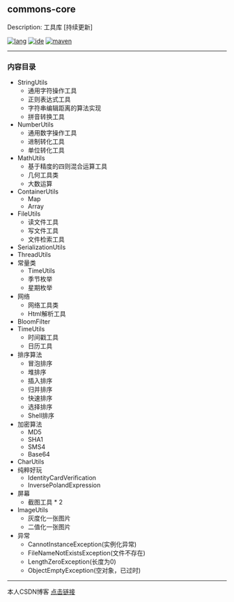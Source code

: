 ## commons-core
Description: 工具库 [持续更新]

[![lang](https://img.shields.io/badge/lang-java-brightgreen.svg)]()
[![ide](https://img.shields.io/badge/ide-IntelliJ%20IDEA-brightgreen.svg)]()
[![maven](https://img.shields.io/badge/maven-3.6.0-brightgreen.svg)]()

----------------------------------------------

### 内容目录

- StringUtils
  - 通用字符操作工具
  - 正则表达式工具
  - 字符串编辑距离的算法实现
  - 拼音转换工具
- NumberUtils
  - 通用数字操作工具
  - 进制转化工具
  - 单位转化工具
- MathUtils
  - 基于精度的四则混合运算工具
  - 几何工具类
  - 大数运算
- ContainerUtils
  - Map
  - Array
- FileUtils
  - 读文件工具
  - 写文件工具
  - 文件检索工具
- SerializationUtils
- ThreadUtils
- 常量类
  - TimeUtils
  - 季节枚举
  - 星期枚举
- 网络
  - 网络工具类
  - Html解析工具
- BloomFilter
- TimeUtils
  - 时间戳工具
  - 日历工具
- 排序算法
  - 冒泡排序
  - 堆排序
  - 插入排序
  - 归并排序
  - 快速排序
  - 选择排序
  - Shell排序
- 加密算法
  - MD5
  - SHA1
  - SMS4
  - Base64
- CharUtils
- 纯粹好玩
  - IdentityCardVerification
  - InversePolandExpression
- 屏幕
  - 截图工具 * 2
- ImageUtils
  - 灰度化一张图片
  - 二值化一张图片
- 异常
  - CannotInstanceException(实例化异常)
  - FileNameNotExistsException(文件不存在)
  - LengthZeroException(长度为0)
  - ObjectEmptyException(空对象，已过时)

----------------------------------------------

本人CSDN博客 [点击链接](https://qwhai.blog.csdn.net/)